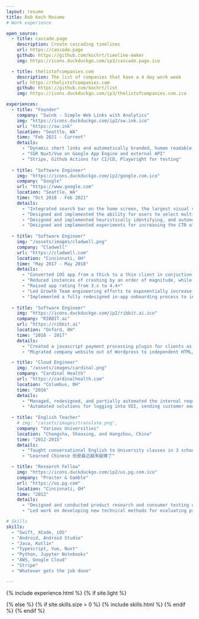 ```yaml
---
layout: resume
title: Rob Koch Resume
# Work experience

open_source:
  - title: cascade.page
    description: Create cascading timelines
    url: https://cascade.page
    github: https://github.com/kochrt/timeline-maker
    img: https://icons.duckduckgo.com/ip3/cascade.page.ico

  - title: thelistofcompanies.com
    description: The list of companies that have a 4 day work week
    url: https://thelistofcompanies.com
    github: https://github.com/kochrt/list
    img: https://icons.duckduckgo.com/ip3/thelistofcompanies.com.ico

experiences: 
  - title: "Founder"
    company: "Swink - Simple Web Links with Analytics"
    img: "https://icons.duckduckgo.com/ip2/sw.ink.ico"
    url: "https://sw.ink"
    location: "Seattle, WA"
    time: "Feb 2021 - Current"
    details:
      - "Dynamic short links and automatically branded, human readable QR codes with analytics"
      - "SSR Nuxt/Vue on Google App Engine and external API"
      - "Stripe, Github Actions for CI/CD, Playwright for testing"
  
  - title: "Software Engineer"
    img: "https://icons.duckduckgo.com/ip2/google.com.ico"
    company: "Google"
    url: "https://www.google.com"
    location: "Seattle, WA"
    time: "Oct 2018 - Feb 2021"
    details:
      - "Integrated search bar on the home screen, the largest visual change in the product's recent history, which led to a 2x increase in seach users and a 50% increase in search clicks"
      - "Designed and implemented the ability for users to select multiple messages, which is used over 2M times/day"
      - "Designed and implemented heuristically identifying, and automatically replying to, carrier requests to users for spam phone numbers, which is used 10k times/day across all users"
      - "Designed and implemented experiments for increasing the CTR of RCS promotions, leading to a 22% increase in user sign-ups"
  
  - title: "Software Engineer"
    img: "/assets/images/cladwell.png"
    company: "Cladwell"
    url: "https://cladwell.com"
    location: "Cincinnati, OH"
    time: "May 2017 - May 2018"
    details: 
      - "Converted iOS app from a thick to a thin client in conjuction with API rollout"
      - "Reduced instances of crashing by an order of magnitude, while simultaneously adding new features"
      - "Raised app rating from 3.x to 4.4+"
      - "Led Growth Team engineering efforts to exponentially increase customer base"
      - "Implemented a fully redesigned in-app onboarding process to increase retention at the top-most level of our user acquisition funnel"
    
  - title: "Software Engineer"
    img: "https://icons.duckduckgo.com/ip2/ribbit.ai.ico"
    company: "RIBBIT.ai"
    url: "https://ribbit.ai"
    location: "Oxford, OH"
    time: "2016 - 2017"
    details:
      - "Created a javascript payment processing plugin for clients as a one-line alternative to interacting directly with our API"
      - "Migrated company website out of Wordpress to independent HTML/CSS/JS"

  - title: "Cloud Engineer"
    img: "/assets/images/cardinal.png"
    company: "Cardinal Health"
    url: "https://cardinalhealth.com"
    location: "Columbus, OH"
    time: "2016"
    details:
      - "Managed, redesigned, and partially automated the internal requisition process for Amazon Web Services (AWS) resources"
      - "Automated solutions for logging into VDI, sending customer emails, and Neo4j graph database queries using Python"
    
  - title: "English Teacher"
    # img: "/assets/images/translate.png",
    company: "Various Universities"
    location: "Changsha, Shaoxing, and Hangzhou, China"
    time: "2012-2015"
    details: 
      - "Taught conversational English to University classes in 3 schools over 3 years"
      - "Learned Chinese 但是最近越来越懒了"

  - title: "Research Fellow"
    img: "https://icons.duckduckgo.com/ip2/us.pg.com.ico"
    company: "Procter & Gamble"
    url: "https://us.pg.com"
    location: "Cincinnati, OH"
    time: "2012"
    details:
      - "Designed and conducted product research and consumer testing using biometric tools and human factors, including facial expression coding, eye tracking using Tobii, implicit cognition studies, and Facial Action Coding System (FACS)"
      - "Led work on developing new technical methods for evaluating product performance based on sensory feedback from consumers (Pantene)"

# Skills
skills:
  - "Swift, XCode, iOS"
  - "Android, Android Studio"
  - "Java, Kotlin"
  - "Typescript, Vue, Nuxt"
  - "Python, Jupyter Notebooks"
  - "AWS, Google Cloud"
  - "Stripe"
  - "Whatever gets the job done"

---
```

{% include experience.html %}
{% if site.light %}

{% else %}
    {% if site.skills.size > 0 %}
        {% include skills.html %}
    {% endif %}
{% endif %}

